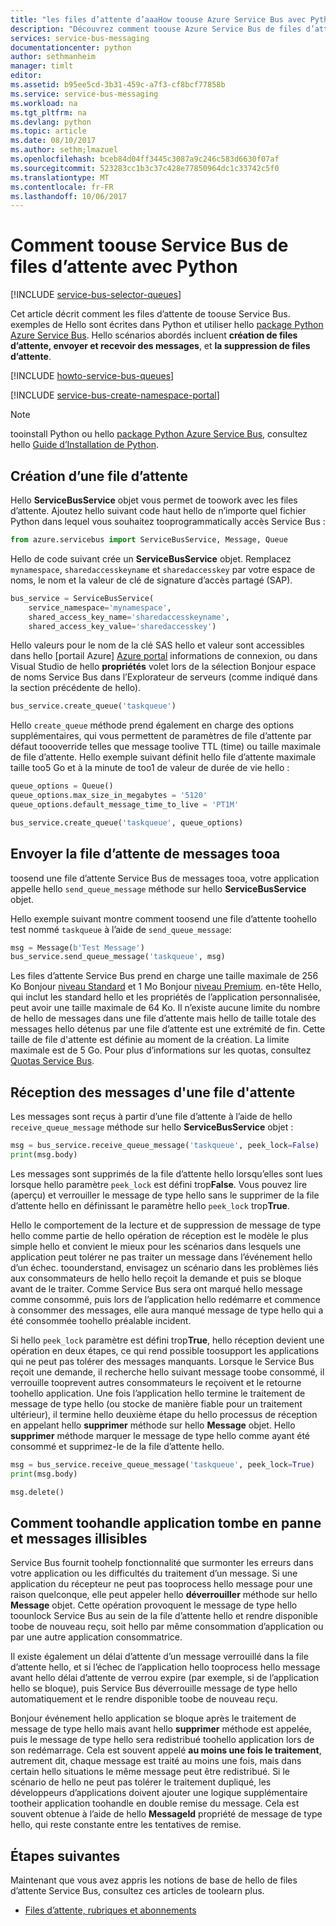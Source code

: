 ```yaml
---
title: "les files d’attente d’aaaHow toouse Azure Service Bus avec Python | Documents Microsoft"
description: "Découvrez comment toouse Azure Service Bus de files d’attente à partir de Python."
services: service-bus-messaging
documentationcenter: python
author: sethmanheim
manager: timlt
editor: 
ms.assetid: b95ee5cd-3b31-459c-a7f3-cf8bcf77858b
ms.service: service-bus-messaging
ms.workload: na
ms.tgt_pltfrm: na
ms.devlang: python
ms.topic: article
ms.date: 08/10/2017
ms.author: sethm;lmazuel
ms.openlocfilehash: bceb84d04ff3445c3087a9c246c583d6630f07af
ms.sourcegitcommit: 523283cc1b3c37c428e77850964dc1c33742c5f0
ms.translationtype: MT
ms.contentlocale: fr-FR
ms.lasthandoff: 10/06/2017
---
```

# <a name="how-toouse-service-bus-queues-with-python"></a>Comment toouse Service Bus de files d’attente avec Python

[!INCLUDE [service-bus-selector-queues](../../includes/service-bus-selector-queues.md)]

Cet article décrit comment les files d’attente de toouse Service Bus. exemples de Hello sont écrites dans Python et utiliser hello [package Python Azure Service Bus][Python Azure Service Bus package]. Hello scénarios abordés incluent **création de files d’attente, envoyer et recevoir des messages**, et **la suppression de files d’attente**.

[!INCLUDE [howto-service-bus-queues](../../includes/howto-service-bus-queues.md)]

[!INCLUDE [service-bus-create-namespace-portal](../../includes/service-bus-create-namespace-portal.md)]

> [!NOTE]
> tooinstall Python ou hello [package Python Azure Service Bus][Python Azure Service Bus package], consultez hello [Guide d’Installation de Python](../python-how-to-install.md).
> 
> 

## <a name="create-a-queue"></a>Création d’une file d’attente
Hello **ServiceBusService** objet vous permet de toowork avec les files d’attente. Ajoutez hello suivant code haut hello de n’importe quel fichier Python dans lequel vous souhaitez tooprogrammatically accès Service Bus :

```python
from azure.servicebus import ServiceBusService, Message, Queue
```

Hello de code suivant crée un **ServiceBusService** objet. Remplacez `mynamespace`, `sharedaccesskeyname` et `sharedaccesskey` par votre espace de noms, le nom et la valeur de clé de signature d’accès partagé (SAP).

```python
bus_service = ServiceBusService(
    service_namespace='mynamespace',
    shared_access_key_name='sharedaccesskeyname',
    shared_access_key_value='sharedaccesskey')
```

Hello valeurs pour le nom de la clé SAS hello et valeur sont accessibles dans hello [portail Azure] [ Azure portal] informations de connexion, ou dans Visual Studio de hello **propriétés** volet lors de la sélection Bonjour espace de noms Service Bus dans l’Explorateur de serveurs (comme indiqué dans la section précédente de hello).

```python
bus_service.create_queue('taskqueue')
```

Hello `create_queue` méthode prend également en charge des options supplémentaires, qui vous permettent de paramètres de file d’attente par défaut toooverride telles que message toolive TTL (time) ou taille maximale de file d’attente. Hello exemple suivant définit hello file d’attente maximale taille too5 Go et à la minute de too1 de valeur de durée de vie hello :

```python
queue_options = Queue()
queue_options.max_size_in_megabytes = '5120'
queue_options.default_message_time_to_live = 'PT1M'

bus_service.create_queue('taskqueue', queue_options)
```

## <a name="send-messages-tooa-queue"></a>Envoyer la file d’attente de messages tooa
toosend une file d’attente Service Bus de messages tooa, votre application appelle hello `send_queue_message` méthode sur hello **ServiceBusService** objet.

Hello exemple suivant montre comment toosend une file d’attente toohello test nommé `taskqueue` à l’aide de `send_queue_message`:

```python
msg = Message(b'Test Message')
bus_service.send_queue_message('taskqueue', msg)
```

Les files d’attente Service Bus prend en charge une taille maximale de 256 Ko Bonjour [niveau Standard](service-bus-premium-messaging.md) et 1 Mo Bonjour [niveau Premium](service-bus-premium-messaging.md). en-tête Hello, qui inclut les standard hello et les propriétés de l’application personnalisée, peut avoir une taille maximale de 64 Ko. Il n’existe aucune limite du nombre de hello de messages dans une file d’attente mais hello de taille totale des messages hello détenus par une file d’attente est une extrémité de fin. Cette taille de file d'attente est définie au moment de la création. La limite maximale est de 5 Go. Pour plus d’informations sur les quotas, consultez [Quotas Service Bus][Service Bus quotas].

## <a name="receive-messages-from-a-queue"></a>Réception des messages d'une file d'attente
Les messages sont reçus à partir d’une file d’attente à l’aide de hello `receive_queue_message` méthode sur hello **ServiceBusService** objet :

```python
msg = bus_service.receive_queue_message('taskqueue', peek_lock=False)
print(msg.body)
```

Les messages sont supprimés de la file d’attente hello lorsqu’elles sont lues lorsque hello paramètre `peek_lock` est défini trop**False**. Vous pouvez lire (aperçu) et verrouiller le message de type hello sans le supprimer de la file d’attente hello en définissant le paramètre hello `peek_lock` trop**True**.

Hello le comportement de la lecture et de suppression de message de type hello comme partie de hello opération de réception est le modèle le plus simple hello et convient le mieux pour les scénarios dans lesquels une application peut tolérer ne pas traiter un message dans l’événement hello d’un échec. toounderstand, envisagez un scénario dans les problèmes liés aux consommateurs de hello hello reçoit la demande et puis se bloque avant de le traiter. Comme Service Bus sera ont marqué hello message comme consommé, puis lors de l’application hello redémarre et commence à consommer des messages, elle aura manqué message de type hello qui a été consommée toohello préalable incident.

Si hello `peek_lock` paramètre est défini trop**True**, hello réception devient une opération en deux étapes, ce qui rend possible toosupport les applications qui ne peut pas tolérer des messages manquants. Lorsque le Service Bus reçoit une demande, il recherche hello suivant message toobe consommé, il verrouille tooprevent autres consommateurs le reçoivent et le retourne toohello application. Une fois l’application hello termine le traitement de message de type hello (ou stocke de manière fiable pour un traitement ultérieur), il termine hello deuxième étape du hello processus de réception en appelant hello **supprimer** méthode sur hello **Message** objet. Hello **supprimer** méthode marquer le message de type hello comme ayant été consommé et supprimez-le de la file d’attente hello.

```python
msg = bus_service.receive_queue_message('taskqueue', peek_lock=True)
print(msg.body)

msg.delete()
```

## <a name="how-toohandle-application-crashes-and-unreadable-messages"></a>Comment toohandle application tombe en panne et messages illisibles
Service Bus fournit toohelp fonctionnalité que surmonter les erreurs dans votre application ou les difficultés du traitement d’un message. Si une application du récepteur ne peut pas tooprocess hello message pour une raison quelconque, elle peut appeler hello **déverrouiller** méthode sur hello **Message** objet. Cette opération provoquent le message de type hello toounlock Service Bus au sein de la file d’attente hello et rendre disponible toobe de nouveau reçu, soit hello par même consommation d’application ou par une autre application consommatrice.

Il existe également un délai d’attente d’un message verrouillé dans la file d’attente hello, et si l’échec de l’application hello tooprocess hello message avant hello délai d’attente de verrou expire (par exemple, si de l’application hello se bloque), puis Service Bus déverrouille message de type hello automatiquement et le rendre disponible toobe de nouveau reçu.

Bonjour événement hello application se bloque après le traitement de message de type hello mais avant hello **supprimer** méthode est appelée, puis le message de type hello sera redistribué toohello application lors de son redémarrage. Cela est souvent appelé **au moins une fois le traitement**, autrement dit, chaque message est traité au moins une fois, mais dans certain hello situations le même message peut être redistribué. Si le scénario de hello ne peut pas tolérer le traitement dupliqué, les développeurs d’applications doivent ajouter une logique supplémentaire tootheir application toohandle en double remise du message. Cela est souvent obtenue à l’aide de hello **MessageId** propriété de message de type hello, qui reste constante entre les tentatives de remise.

## <a name="next-steps"></a>Étapes suivantes
Maintenant que vous avez appris les notions de base de hello de files d’attente Service Bus, consultez ces articles de toolearn plus.

* [Files d’attente, rubriques et abonnements][Queues, topics, and subscriptions]

[Azure portal]: https://portal.azure.com
[Python Azure Service Bus package]: https://pypi.python.org/pypi/azure-servicebus  
[Queues, topics, and subscriptions]: service-bus-queues-topics-subscriptions.md
[Service Bus quotas]: service-bus-quotas.md

